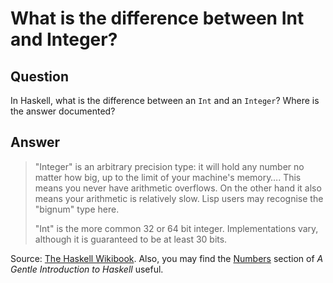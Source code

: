 
# What is the difference between Int and Integer?

## Question
        
In Haskell, what is the difference between an `Int` and an `Integer`? Where is the answer documented?

## Answer
        
> "Integer" is an arbitrary precision type: it will hold any number no matter how big, up to the limit of your machine's memory…. This means you never have arithmetic overflows. On the other hand it also means your arithmetic is relatively slow. Lisp users may recognise the "bignum" type here.
> 
> "Int" is the more common 32 or 64 bit integer. Implementations vary, although it is guaranteed to be at least 30 bits.

Source: [The Haskell Wikibook](http://en.wikibooks.org/wiki/Haskell/A_Miscellany_of_Types). Also, you may find the [Numbers](http://www.haskell.org/tutorial/numbers.html) section of _A Gentle Introduction to Haskell_ useful.
